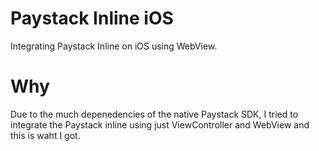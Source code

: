 # Paystack Inline iOS
Integrating Paystack Inline on iOS using WebView.

# Why
Due to the much depenedencies of the native Paystack SDK, I tried to integrate the Paystack inline using just ViewController and WebView and this is waht I got.

